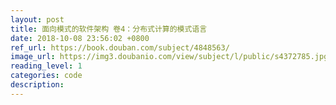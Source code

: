 ```yaml
---
layout: post
title: 面向模式的软件架构 卷4：分布式计算的模式语言
date: 2018-10-08 23:56:02 +0800
ref_url: https://book.douban.com/subject/4848563/
image_url: https://img3.doubanio.com/view/subject/l/public/s4372785.jpg
reading_level: 1
categories: code
description: 
---
```

